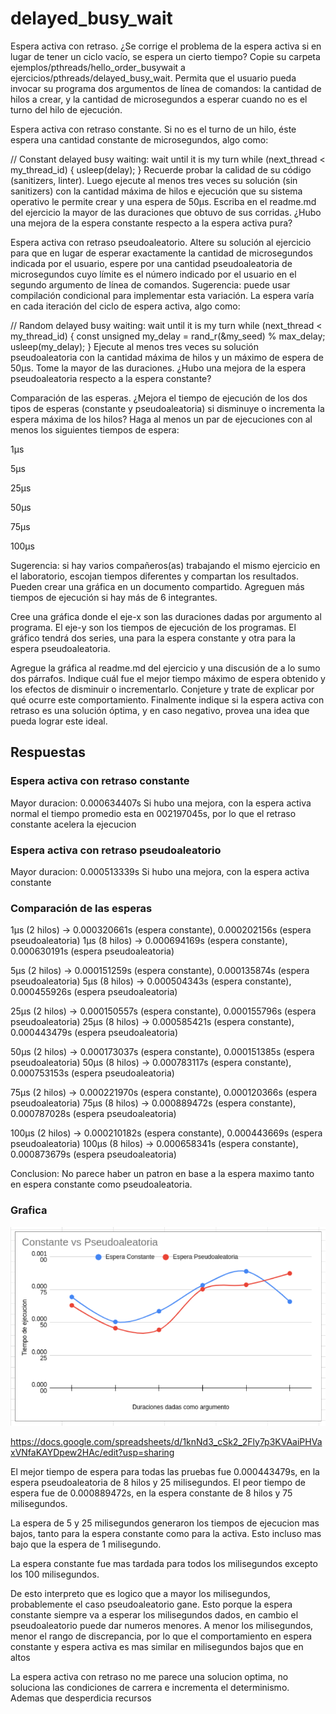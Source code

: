 # delayed_busy_wait
Espera activa con retraso. ¿Se corrige el problema de la espera activa si en 
lugar de tener un ciclo vacío, se espera un cierto tiempo? Copie su carpeta 
ejemplos/pthreads/hello_order_busywait a ejercicios/pthreads/delayed_busy_wait. 
Permita que el usuario pueda invocar su programa dos argumentos de línea de 
comandos: la cantidad de hilos a crear, y la cantidad de microsegundos a esperar 
cuando no es el turno del hilo de ejecución.

Espera activa con retraso constante. Si no es el turno de un hilo, éste espera 
una cantidad constante de microsegundos, algo como:

// Constant delayed busy waiting: wait until it is my turn
while (next_thread < my_thread_id) {
  usleep(delay);
}
Recuerde probar la calidad de su código (sanitizers, linter). Luego ejecute al 
menos tres veces su solución (sin sanitizers) con la cantidad máxima de hilos 
e ejecución que su sistema operativo le permite crear y una espera de 50µs. 
Escriba en el readme.md del ejercicio la mayor de las duraciones que obtuvo de 
sus corridas. ¿Hubo una mejora de la espera constante respecto a la espera 
activa pura?

Espera activa con retraso pseudoaleatorio. Altere su solución al ejercicio 
para que en lugar de esperar exactamente la cantidad de microsegundos indicada 
por el usuario, espere por una cantidad pseudoaleatoria de microsegundos cuyo 
límite es el número indicado por el usuario en el segundo argumento de línea 
de comandos. Sugerencia: puede usar compilación condicional para implementar 
esta variación. La espera varía en cada iteración del ciclo de espera activa, 
algo como:

// Random delayed busy waiting: wait until it is my turn
while (next_thread < my_thread_id) {
	const unsigned my_delay = rand_r(&my_seed) % max_delay;
  usleep(my_delay);
}
Ejecute al menos tres veces su solución pseudoaleatoria con la cantidad máxima 
de hilos y un máximo de espera de 50µs. Tome la mayor de las duraciones. 
¿Hubo una mejora de la espera pseudoaleatoria respecto a la espera constante?

Comparación de las esperas. ¿Mejora el tiempo de ejecución de los dos tipos de 
esperas (constante y pseudoaleatoria) si disminuye o incrementa la espera 
máxima de los hilos? Haga al menos un par de ejecuciones con al menos los 
siguientes tiempos de espera:

1µs

5µs

25µs

50µs

75µs

100µs

Sugerencia: si hay varios compañeros(as) trabajando el mismo ejercicio en el 
laboratorio, escojan tiempos diferentes y compartan los resultados. Pueden 
crear una gráfica en un documento compartido. Agreguen más tiempos de ejecución 
si hay más de 6 integrantes.

Cree una gráfica donde el eje-x son las duraciones dadas por argumento al 
programa. El eje-y son los tiempos de ejecución de los programas. El gráfico 
tendrá dos series, una para la espera constante y otra para la espera
pseudoaleatoria.

Agregue la gráfica al readme.md del ejercicio y una discusión de a lo sumo 
dos párrafos. Indique cuál fue el mejor tiempo máximo de espera obtenido y 
los efectos de disminuir o incrementarlo. Conjeture y trate de explicar por 
qué ocurre este comportamiento. Finalmente indique si la espera activa con 
retraso es una solución óptima, y en caso negativo, provea una idea que pueda 
lograr este ideal.

## Respuestas


### Espera activa con retraso constante
Mayor duracion: 0.000634407s
Si hubo una mejora, con la espera activa normal el tiempo promedio esta 
en 002197045s, por lo que el retraso constante acelera la ejecucion

### Espera activa con retraso pseudoaleatorio
Mayor duracion: 0.000513339s
Si hubo una mejora, con la espera activa constante

### Comparación de las esperas
1µs (2 hilos) -> 0.000320661s (espera constante), 0.000202156s (espera pseudoaleatoria)
1µs (8 hilos) -> 0.000694169s (espera constante), 0.000630191s (espera pseudoaleatoria)

5µs (2 hilos) -> 0.000151259s (espera constante), 0.000135874s (espera pseudoaleatoria)
5µs (8 hilos) -> 0.000504343s (espera constante), 0.000455926s (espera pseudoaleatoria)

25µs (2 hilos) -> 0.000150557s (espera constante), 0.000155796s (espera pseudoaleatoria)
25µs (8 hilos) -> 0.000585421s (espera constante), 0.000443479s (espera pseudoaleatoria)

50µs (2 hilos) -> 0.000173037s (espera constante), 0.000151385s (espera pseudoaleatoria)
50µs (8 hilos) -> 0.000783117s (espera constante), 0.000753153s (espera pseudoaleatoria)

75µs (2 hilos) -> 0.000221970s (espera constante), 0.000120366s (espera pseudoaleatoria)
75µs (8 hilos) -> 0.000889472s (espera constante), 0.000787028s (espera pseudoaleatoria)

100µs (2 hilos) -> 0.000210182s (espera constante), 0.000443669s (espera pseudoaleatoria)
100µs (8 hilos) -> 0.000658341s (espera constante), 0.000873679s (espera pseudoaleatoria)

Conclusion: No parece haber un patron en base a la espera maximo tanto en
espera constante como pseudoaleatoria. 

### Grafica
![Grafico: ./grafico.png](./grafico.png)

https://docs.google.com/spreadsheets/d/1knNd3_cSk2_2Fly7p3KVAaiPHVaxVNfaKAYDpew2HAc/edit?usp=sharing

El mejor tiempo de espera para todas las pruebas fue 0.000443479s, en la espera
pseudoaleatoria de 8 hilos y 25 milisegundos. El peor tiempo de espera fue de
0.000889472s, en la espera constante de 8 hilos y 75 milisegundos.

La espera de 5 y 25 milisegundos generaron los tiempos de ejecucion mas bajos,
tanto para la espera constante como para la activa. Esto incluso mas bajo que
la espera de 1 milisegundo. 

La espera constante fue mas tardada para todos los milisegundos excepto los
100 milisegundos.

De esto interpreto que es logico que a mayor los milisegundos, probablemente
el caso pseudoaleatorio gane. Esto porque la espera constante siempre
va a esperar los milisegundos dados, en cambio el pseudoaleatorio puede dar
numeros menores. A menor los milisegundos, menor el rango de discrepancia, por
lo que el comportamiento en espera constante y espera activa es mas similar en
milisegundos bajos que en altos

La espera activa con retraso no me parece una solucion optima, no soluciona
las condiciones de carrera e incrementa el determinismo. Ademas que desperdicia
recursos

